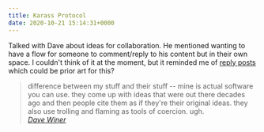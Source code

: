 ```yaml
---
title: Karass Protocol
date: 2020-10-21 15:14:31+0000
---
```


Talked with Dave about ideas for collaboration. He mentioned wanting to have a flow for someone to comment/reply to his content but in their own space.  I couldn't think of it at the moment, but it reminded me of <a href="https://indieweb.org/reply">reply posts</a> which could be prior art for this?

<blockquote>difference between my stuff and their stuff -- mine is actual software you can use. they come up with ideas that were out there decades ago and then people cite them as if they're their original ideas. they also use trolling and flaming as tools of coercion. ugh.<br/><cite><a href="https://github.com/scripting/pagePark/issues/15#issuecomment-713656333">Dave Winer</a></cite></blockquote>

